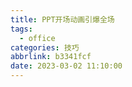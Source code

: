 ```yaml
---
title: PPT开场动画引爆全场
tags:
  - office
categories: 技巧
abbrlink: b3341fcf
date: 2023-03-02 11:10:00
---
```

